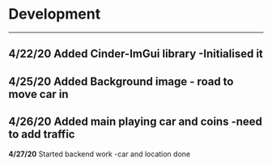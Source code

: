 # Development

---
**4/22/20** Added Cinder-ImGui library
    -Initialised it
---
**4/25/20** Added Background image 
    - road to move car in
   ---
**4/26/20** Added main playing car and coins
    -need to add traffic
---
**4/27/20** Started backend work -car and location done